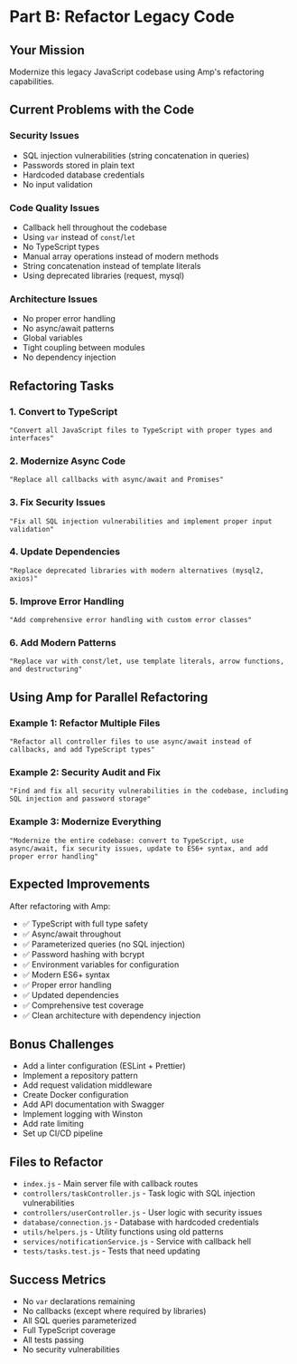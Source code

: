 # Part B: Refactor Legacy Code

## Your Mission
Modernize this legacy JavaScript codebase using Amp's refactoring capabilities.

## Current Problems with the Code

### Security Issues
- SQL injection vulnerabilities (string concatenation in queries)
- Passwords stored in plain text
- Hardcoded database credentials
- No input validation

### Code Quality Issues
- Callback hell throughout the codebase
- Using `var` instead of `const`/`let`
- No TypeScript types
- Manual array operations instead of modern methods
- String concatenation instead of template literals
- Using deprecated libraries (request, mysql)

### Architecture Issues
- No proper error handling
- No async/await patterns
- Global variables
- Tight coupling between modules
- No dependency injection

## Refactoring Tasks

### 1. Convert to TypeScript
```
"Convert all JavaScript files to TypeScript with proper types and interfaces"
```

### 2. Modernize Async Code
```
"Replace all callbacks with async/await and Promises"
```

### 3. Fix Security Issues
```
"Fix all SQL injection vulnerabilities and implement proper input validation"
```

### 4. Update Dependencies
```
"Replace deprecated libraries with modern alternatives (mysql2, axios)"
```

### 5. Improve Error Handling
```
"Add comprehensive error handling with custom error classes"
```

### 6. Add Modern Patterns
```
"Replace var with const/let, use template literals, arrow functions, and destructuring"
```

## Using Amp for Parallel Refactoring

### Example 1: Refactor Multiple Files
```
"Refactor all controller files to use async/await instead of callbacks, and add TypeScript types"
```

### Example 2: Security Audit and Fix
```
"Find and fix all security vulnerabilities in the codebase, including SQL injection and password storage"
```

### Example 3: Modernize Everything
```
"Modernize the entire codebase: convert to TypeScript, use async/await, fix security issues, update to ES6+ syntax, and add proper error handling"
```

## Expected Improvements

After refactoring with Amp:
- ✅ TypeScript with full type safety
- ✅ Async/await throughout
- ✅ Parameterized queries (no SQL injection)
- ✅ Password hashing with bcrypt
- ✅ Environment variables for configuration
- ✅ Modern ES6+ syntax
- ✅ Proper error handling
- ✅ Updated dependencies
- ✅ Comprehensive test coverage
- ✅ Clean architecture with dependency injection

## Bonus Challenges
- Add a linter configuration (ESLint + Prettier)
- Implement a repository pattern
- Add request validation middleware
- Create Docker configuration
- Add API documentation with Swagger
- Implement logging with Winston
- Add rate limiting
- Set up CI/CD pipeline

## Files to Refactor
- `index.js` - Main server file with callback routes
- `controllers/taskController.js` - Task logic with SQL injection vulnerabilities
- `controllers/userController.js` - User logic with security issues
- `database/connection.js` - Database with hardcoded credentials
- `utils/helpers.js` - Utility functions using old patterns
- `services/notificationService.js` - Service with callback hell
- `tests/tasks.test.js` - Tests that need updating

## Success Metrics
- No `var` declarations remaining
- No callbacks (except where required by libraries)
- All SQL queries parameterized
- Full TypeScript coverage
- All tests passing
- No security vulnerabilities
